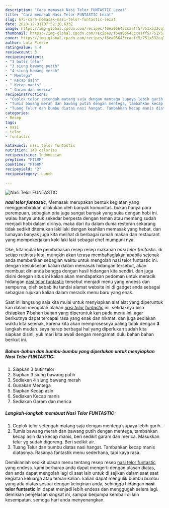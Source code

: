 ```yaml
---
description: "Cara memasak Nasi Telor FUNTASTIC Lezat"
title: "Cara memasak Nasi Telor FUNTASTIC Lezat"
slug: 675-cara-memasak-nasi-telor-funtastic-lezat
date: 2020-12-31T07:52:28.633Z
image: https://img-global.cpcdn.com/recipes/f6ea05643ccaaff5/751x532cq70/nasi-telor-funtastic-foto-resep-utama.jpg
thumbnail: https://img-global.cpcdn.com/recipes/f6ea05643ccaaff5/751x532cq70/nasi-telor-funtastic-foto-resep-utama.jpg
cover: https://img-global.cpcdn.com/recipes/f6ea05643ccaaff5/751x532cq70/nasi-telor-funtastic-foto-resep-utama.jpg
author: Lula Pierce
ratingvalue: 4.4
reviewcount: 3
recipeingredient:
- "3 butir telor"
- "3 siung bawang putih"
- "4 siung bawang merah"
- " Mentega"
- " Kecap asin"
- " Kecap manis"
- " Garam dan merica"
recipeinstructions:
- "Ceplok telor setengah matang saja dengan mentega supaya lebih gurih."
- "Tumis bawang merah dan bawang putih dengan mentega, tambahkan kecap asin dan kecap manis, beri sedikit garam dan merica. Masukkan telur yg sudah digoreng. Beri sedikit air."
- "Tuang Telur dan bumbu diatas nasi hangat. Tambahkan kecap manis diatasnya. Rasanya fantastik menu sederhana, tapi kaya rasa."
categories:
- Resep
tags:
- nasi
- telor
- funtastic

katakunci: nasi telor funtastic 
nutrition: 143 calories
recipecuisine: Indonesian
preptime: "PT19M"
cooktime: "PT60M"
recipeyield: "2"
recipecategory: Lunch

---
```



![Nasi Telor FUNTASTIC](https://img-global.cpcdn.com/recipes/f6ea05643ccaaff5/751x532cq70/nasi-telor-funtastic-foto-resep-utama.jpg)

<b><i>nasi telor funtastic</i></b>, Memasak merupakan bentuk kegiatan yang menggembirakan dilakukan oleh banyak komunitas. bukan hanya para perempuan, sebagian pria juga sangat banyak yang suka dengan hobi ini. walau hanya untuk sekedar berpesta dengan teman atau memang sudah menjadi hobi dalam dirinya. maka dari itu dalam dunia restoran sekarang tidak sedikit ditemukan laki laki dengan keahlian memasak yang hebat, dan lumayan banyak juga kita melihat di berbagai rumah makan dan restaurant yang mempekerjakan koki laki laki sebagai chef mumpuni nya.

Oke, kita mulai ke pembahasan resep resep makanan <i>nasi telor funtastic</i>. di setiap rutinitas kita, mungkin akan terasa membahagiakan apabila sejenak anda memberikan sebagian waktu untuk mengolah nasi telor funtastic ini. dengan kesuksesan kalian dalam memasak hidangan tersebut, akan membuat diri anda bangga dengan hasil hidangan kita sendiri. dan juga disini dengan situs ini kalian akan mendapatkan pedoman untuk meracik hidangan <u>nasi telor funtastic</u> tersebut menjadi menu yang endess dan sempurna, oleh sebab itu tandai alamat website ini di gadget anda sebagai sebagian rujukan kalian dalam meracik menu baru yang enak.




Saat ini langsung saja kita mulai untuk menyiapkan alat alat yang diperuntuk kan dalam mengolah olahan <u><i>nasi telor funtastic</i></u> ini. setidaknya bisa disiapkan <b>7</b> bahan bahan yang diperuntuk kan pada menu ini. agar berikutnya dapat tercapai rasa yang enak dan nikmat. dan juga sediakan waktu kita sejenak, karena kita akan memprosesnya paling tidak dengan <b>3</b> langkah mudah. saya harap berbagai hal yang diperlukan sudah kita siapkan disini, yuk mari kita awali dengan mengamati dulu bahan bahan berikut ini.

<!--inarticleads1-->

##### Bahan-bahan dan bumbu-bumbu yang diperlukan untuk menyiapkan Nasi Telor FUNTASTIC:

1. Siapkan 3 butir telor
1. Siapkan 3 siung bawang putih
1. Sediakan 4 siung bawang merah
1. Gunakan  Mentega
1. Siapkan  Kecap asin
1. Sediakan  Kecap manis
1. Sediakan  Garam dan merica




<!--inarticleads2-->

##### Langkah-langkah membuat Nasi Telor FUNTASTIC:

1. Ceplok telor setengah matang saja dengan mentega supaya lebih gurih.
1. Tumis bawang merah dan bawang putih dengan mentega, tambahkan kecap asin dan kecap manis, beri sedikit garam dan merica. Masukkan telur yg sudah digoreng. Beri sedikit air.
1. Tuang Telur dan bumbu diatas nasi hangat. Tambahkan kecap manis diatasnya. Rasanya fantastik menu sederhana, tapi kaya rasa.




Demikianlah sedikit ulasan menu tentang resep resep <u>nasi telor funtastic</u> yang endess. kami berharap anda dapat mengerti dengan ulasan diatas, dan anda dapat mengolah lagi di saat lain untuk di sajikan dalam saat saat kegiatan keluarga atau teman kalian. kalian dapat mengulik bumbu bumbu yang ada diatas sesuai dengan keinginan anda, sehingga hidangan <b>nasi telor funtastic</b> ini dapat menjadi lebih endess dan menggugah selera lagi. demikian penjelasan singkat ini, sampai berjumpa kembali di lain kesempatan. semoga hari anda menyenangkan.
